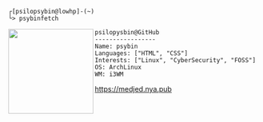 ```
┌[psilopsybin@lowhp]-(~)
└> psybinfetch
```





<img align="left" width="170" height="170" src="https://user-images.githubusercontent.com/123886904/218268944-995c6c60-51bc-4f8f-bcd4-407c3f5f2ad2.gif"> 

```
psilopysbin@GitHub
-----------------
Name: psybin
Languages: ["HTML", "CSS"]
Interests: ["Linux", "CyberSecurity", "FOSS"]
OS: ArchLinux
WM: i3WM
```
https://medjed.nya.pub
